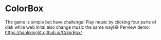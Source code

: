 # ColorBox
The game is simple but have challenge!
Play music by clicking four parts of disk while web inital,also change music the same way!:smile: 
Perview demo: https://hankknight.github.io/ColorBox/

